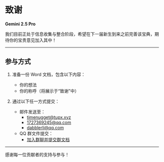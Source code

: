 # 致谢

**Gemini 2.5 Pro**

我们目前正处于信息收集与整合阶段，希望在下一届新生到来之前完善该宝典，期待你的宝贵意见加入其中！

---

## 参与方式

1. 准备一份 Word 文档，包含以下内容：  
   - 你的想法  
   - 你的称呼（将展示于“致谢”中）  

2. 通过以下任一方式提交：  
   - 邮件发送至：  
     - <timenugget@tupx.xyz>  
     - <1727369245@qq.com>  
     - <dabblerli@qq.com>  
   - QQ 群文件提交：  
     - [加入群聊并提交群文档](http://qm.qq.com/cgi-bin/qm/qr?_wv=1027&k=tXOsaPqZw_uTCdyg2Oj4i9lrFYemnwo2&authKey=QMuIYrJ%2FC2hS7kkoDn0%2FuoxuFqXonuL5mZpGhXGbsgjxYIPrDDRJimVk0bYcMj5I&noverify=0&group_code=348025806)

---

感谢每一位贡献者的支持与参与！
